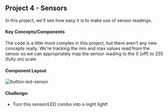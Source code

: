 ## Project 4 - Sensors

In this project, we'll see how easy it is to make use of sensor readings.

#### Key Concepts/Components

The code is a little more complex in this project, but there aren't any new concepts really. We're tracking the min and max values read from the sensor so we can appropriately map the sensor reading to the 0 (off) to 255 (fully on) scale.

#### Component Layout

![button-led-sensor](https://cloud.githubusercontent.com/assets/1410181/23530485/1c010e42-ff5f-11e6-98a9-d13cab523d78.png)

#### Challenge:

- Turn this sensor/LED combo into a night light!
